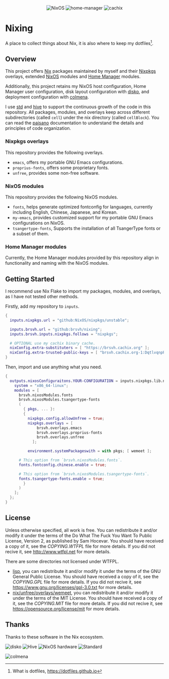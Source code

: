 <div align="center">
  <img alt="NixOS" src="https://img.shields.io/badge/NixOS-Generators-black?logo=NixOS&labelColor=white&link=https%3A%2F%2Fnixos.org" />
  <img alt="home-manager" src="https://img.shields.io/badge/Home_Manager-Generators-black?logo=NixOS&labelColor=white&link=https%3A%2F%2Fnix-community.github.io%2Fhome-manager" />
  <img alt="cachix" src="https://img.shields.io/badge/cachix-Supporting-black?logo=NixOS&labelColor=white&link=https%3A%2F%2Fbrsvh.cachix.org" />
</div>

# Nixing

A place to collect things about Nix, it is also where to keep my
dotfiles[^1].

## Overview

This project offers [Nix] packages maintained by myself and their [Nixpkgs]
overlays, extended [NixOS] modules and [Home Manager] modules.

[Home Manager]: https://github.com/nix-community/home-manager
[NixOS]: https://nixos.org
[Nix]: https://github.com/NixOS/nix
[Nixpkgs]: https://github.com/NixOS/nixpkgs

Additionally, this project retains my NixOS host configuration, Home
Manager user configuration, disk layout configuration with [disko], and
deployment configuration with [colmena].

[disko]: https://github.com/nix-community/disko
[colmena]: https://github.com/zhaofengli/colmena

I use [std] and [hive] to support the continuous growth of the code in
this repository. All packages, modules, and overlays keep across
different subdirectories (called `cell`) under the nix directory (called
`cellBlock`). You can read the [paisano] documentation to understand the
details and principles of code organization.

[hive]: https://github.com/divnix/hive
[paisano]: https://github.com/paisano-nix/core
[std]: https://github.com/divnix/std

### Nixpkgs overlays

This repository provides the following overlays.

- `emacs`, offers my portable GNU Emacs configurations.
- `proprius-fonts`, offers some proprietary fonts.
- `unfree`, provides some non-free software.

### NixOS modules

This repository provides the following NixOS modules.

- `fonts`, helps generate optimized fontconfig for languages, currently
  including English, Chinese, Japanese, and Korean.
- `my-emacs`, provides customized support for my portable GNU Emacs
  configurations on NixOS.
- `tsangertype-fonts`, Supports the installation of all TsangerType fonts or a subset of them.

### Home Manager modules

Currently, the Home Manager modules provided by this repository align in
functionality and naming with the NixOS modules.

## Getting Started

I recommend use Nix Flake to import my packages, modules, and overlays,
as I have not tested other methods.

Firstly, add my repository to `inputs`.

``` nix
{
  inputs.nixpkgs.url = "github:NixOS/nixpkgs/unstable";

  inputs.brsvh.url = "github:brsvh/nixing";
  inputs.brsvh.inputs.nixpkgs.follows = "nixpkgs";

  # OPTIONAL use my cachix binary cache.
  nixConfig.extra-substituters = [ "https://brsvh.cachix.org" ];
  nixConfig.extra-trusted-public-keys = [ "brsvh.cachix.org-1:DqtlvqnpP9g39l8Eo74AXRftGx1KJLid/ViADTNgDNE="];
}
```

Then, import and use anything what you need.

``` nix
{
  outputs.nixosConfiguraitons.YOUR-CONFIGURATION = inputs.nixpkgs.lib.nixosSystem {
    system = "x86_64-linux";
    modules = [
      brsvh.nixosModules.fonts
      brsvh.nixosModules.tsangertype-fonts
      (
        { pkgs, ... }:
        {
          nixpkgs.config.allowUnfree = true;
          nixpkgs.overlays = [
              brsvh.overlays.emacs
              brsvh.overlays.proprius-fonts
              brsvh.overlays.unfree
            ];

          environment.systemPackageswith = with pkgs; [ wemeet ];

	  # This option from `brsvh.nixosModules.fonts`.
	  fonts.fontconfig.chinese.enable = true;

	  # This option from `brsvh.nixosModules.tsangertype-fonts`.
	  fonts.tsangertype-fonts.enable = true;
        }
      )
    ];
  };
}
```

## License

Unless otherwise specified, all work is free. You can redistribute it
and/or modify it under the terms of the Do What The Fuck You Want To
Public License, Version 2, as published by Sam Hocevar. You should have
received a copy of it, see the *COPYING.WTFPL* file for more details. If
you did not recive it, see <http://www.wtfpl.net> for more details.

There are some directories not licensed under WTFPL.

- [lisp], you can redistribute it and/or modify it under the terms of
  the GNU General Public License. You should have received a copy of it,
  see the *COPYING.GPL* file for more details. If you did not recive it,
  see <https://www.gnu.org/licenses/gpl-3.0.txt> for more details.
- [nix/unfree/overlays/wemeet], you can redistribute it and/or modify it
  under the terms of the MIT License. You should have received a copy of
  it, see the *COPYING.MIT* file for more details. If you did not recive
  it, see <https://opensource.org/license/mit> for more details.

[lisp]: ./lisp/
[nix/unfree/overlays/wemeet]: ./nix/apps/overlays/wemeet/

## Thanks

Thanks to these software in the Nix ecosystem.

![disko](https://img.shields.io/badge/Power_by-disko-black?logo=NixOS&labelColor=white&link=https%3A%2F%2Fgithub.com%2Fnix-community%2Fdisko)
![Hive](https://img.shields.io/badge/Power_by-Hive-black?logo=NixOS&labelColor=white&link=https%3A%2F%2Fgithub.com%2Fdivnix%2Fhive)
![NixOS hardware](https://img.shields.io/badge/Power_by-NixOS_hardware-black?logo=NixOS&labelColor=white&link=https%3A%2F%2Fgithub.com%2FNixOS%2Fnixos-hardware)
![Standard](https://img.shields.io/badge/Power_by-Standard-black?logo=NixOS&labelColor=white&link=https%3A%2F%2Fstd.divnix.com%2F)

![colmena](https://img.shields.io/badge/Deploy_by-colmena-black?logo=NixOS&labelColor=white&link=https%3A%2F%2Fcolmena.cli.rs)

[^1]: What is dotfiles, <https://dotfiles.github.io>
